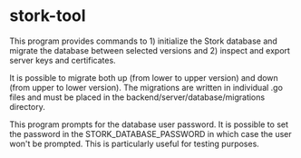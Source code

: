 # stork-tool

This program provides commands to 1) initialize the Stork database and migrate the
database between selected versions and 2) inspect and export server keys and certificates.

It is possible to migrate both up (from lower to upper version) and
down (from upper to lower version). The migrations are written in
individual .go files and must be placed in the
backend/server/database/migrations directory.

This program prompts for the database user password. It is possible to set
the password in the STORK_DATABASE_PASSWORD in which case the user won't be
prompted. This is particularly useful for testing purposes.
